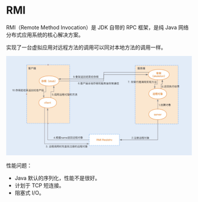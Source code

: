 # RMI

RMI（Remote Method Invocation）是 JDK 自带的 RPC 框架，是纯 Java 网络分布式应用系统的核心解决方案。

实现了一台虚拟应用对远程方法的调用可以同对本地方法的调用一样。

![&#x5B9E;&#x73B0;&#x539F;&#x7406;](../../.gitbook/assets/image%20%28114%29.png)

性能问题：

* Java 默认的序列化，性能不是很好。
* 计划于 TCP 短连接。
* 阻塞式 I/O。


